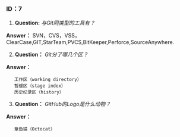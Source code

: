 ### ID：7

1. **Question:** *与Git同类型的工具有？*

 **Answer：** 
       SVN，CVS，VSS，ClearCase,GIT,StarTeam,PVCS,BitKeeper,Perforce,SourceAnywhere.

2. **Question：** *Git分了哪几个区？*

 **Answer：**

       工作区（working directory）
	   暂缓区（stage index）
	   历史纪录区（history）
3. **Question：** *GitHub的Logo是什么动物？*

 **Answer：**

       章鱼猫（Octocat）
